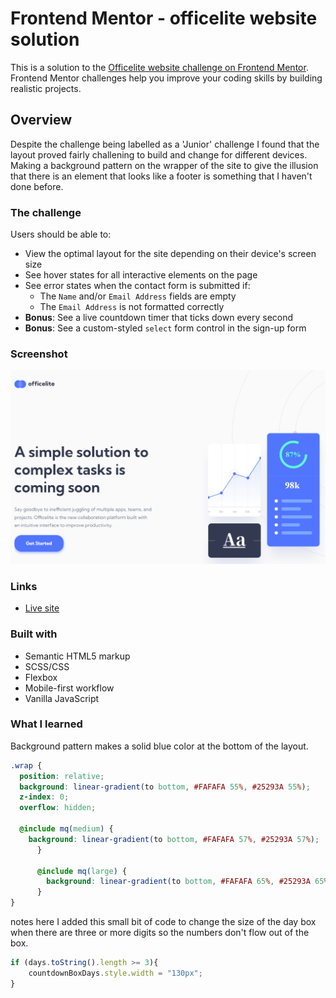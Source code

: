 # Frontend Mentor - officelite website solution

This is a solution to the [Officelite website challenge on Frontend Mentor](https://www.frontendmentor.io/challenges/officelite-coming-soon-site-M4DIPNz8g). Frontend Mentor challenges help you improve your coding skills by building realistic projects. 

## Overview
Despite the challenge being labelled as a 'Junior' challenge I found that the layout proved fairly challening to build and change for different devices. Making a background pattern on the wrapper of the site to give the illusion that there is an element that looks like a footer is something that I haven't done before.

### The challenge

Users should be able to:

- View the optimal layout for the site depending on their device's screen size
- See hover states for all interactive elements on the page
- See error states when the contact form is submitted if:
  - The `Name` and/or `Email Address` fields are empty
  - The `Email Address` is not formatted correctly
- **Bonus**: See a live countdown timer that ticks down every second
- **Bonus**: See a custom-styled `select` form control in the sign-up form

### Screenshot

![](screenshot.PNG)

### Links

- [Live site](https://bengera.github.io/myteam/)

### Built with

- Semantic HTML5 markup
- SCSS/CSS
- Flexbox
- Mobile-first workflow
- Vanilla JavaScript


### What I learned
Background pattern makes a solid blue color at the bottom of the layout.

```scss
.wrap {
  position: relative;
  background: linear-gradient(to bottom, #FAFAFA 55%, #25293A 55%);
  z-index: 0;
  overflow: hidden;

  @include mq(medium) {
    background: linear-gradient(to bottom, #FAFAFA 57%, #25293A 57%);
      }

      @include mq(large) {
        background: linear-gradient(to bottom, #FAFAFA 65%, #25293A 65%);
      }
}
```
notes here
I added this small bit of code to change the size of the day box when there are three or more digits so the numbers don't flow out of the box.
```js
if (days.toString().length >= 3){
    countdownBoxDays.style.width = "130px";
}
     

```
